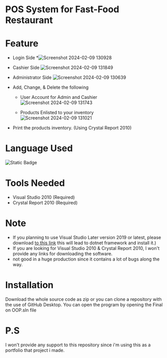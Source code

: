 # POS System for Fast-Food Restaurant

# Feature 

* Login Side
 *![Screenshot 2024-02-09 130928](https://github.com/efreetgaming/POS-System-in-Fast-food-Restaurant/assets/78950659/4b8b9ed6-9260-4b5d-b635-8d423e293494)

* Cashier Side
![Screenshot 2024-02-09 131849](https://github.com/efreetgaming/POS-System-in-Fast-food-Restaurant/assets/78950659/879ddd5a-ebb0-4056-9b6e-232cb8d7754b)

* Administrator Side
![Screenshot 2024-02-09 130639](https://github.com/efreetgaming/POS-System-in-Fast-food-Restaurant/assets/78950659/a94f543d-5d92-41f2-a4f2-5e9fbda10fbc)

* Add, Change, & Delete the following
  * User Account for Admin and Cashier
  ![Screenshot 2024-02-09 131743](https://github.com/efreetgaming/POS-System-in-Fast-food-Restaurant/assets/78950659/8106fd78-2318-4e4c-a746-c24fc7135344)

  * Products Enlisted to your inventory
  ![Screenshot 2024-02-09 131021](https://github.com/efreetgaming/POS-System-in-Fast-food-Restaurant/assets/78950659/7c8de3b6-955a-4cd0-9657-bd0887a06cf3)

* Print the products inventory. (Using Crystal Report 2010)

# Language Used
![Static Badge](https://img.shields.io/badge/VISUAL_BASIC-blue?style=for-the-badge&logo=visualbasic&logoColor=blue&labelColor=white) 

# Tools Needed
* Visual Studio 2010 (Required)
* Crystal Report 2010 (Required) 

# **Note** 
* If you planning to use Visual Studio Later version 2019 or latest, please download [to this link](https://dotnet.microsoft.com/en-us/download/dotnet-framework/thank-you/net481-developer-pack-offline-installer) this will lead to dotnet framework and install it.)
* If you are looking for Visual Studio 2010 & Crystal Report 2010, I won't provide any links for downloading the software.
* not good in a huge production since it contains a lot of bugs along the way.

# Installation
Download the whole source code as zip or you can clone a repository with the use of GitHub Desktop.
You can open the program by opening the Final on OOP.sln file

# P.S
I won't provide any support to this repository since i'm using this as a portfolio that project i made.
